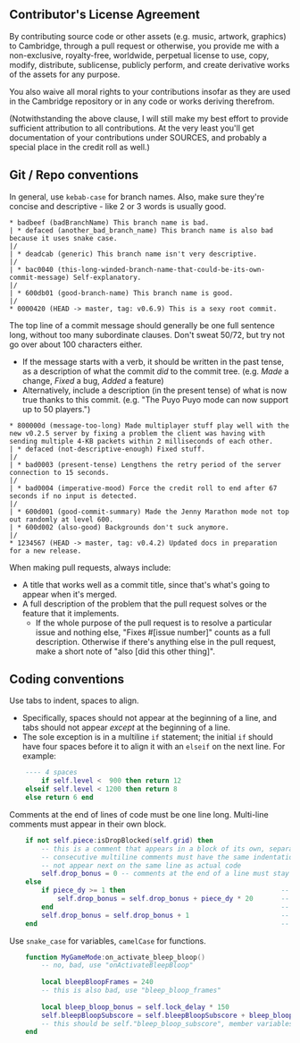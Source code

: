 Contributor's License Agreement
-------------------------------

By contributing source code or other assets (e.g. music, artwork, graphics) to Cambridge, through a pull request or otherwise, you provide me with a non-exclusive, royalty-free, worldwide, perpetual license to use, copy, modify, distribute, sublicense, publicly perform, and create derivative works of the assets for any purpose.

You also waive all moral rights to your contributions insofar as they are used in the Cambridge repository or in any code or works deriving therefrom.

(Notwithstanding the above clause, I will still make my best effort to provide sufficient attribution to all contributions. At the very least you'll get documentation of your contributions under SOURCES, and probably a special place in the credit roll as well.)


Git / Repo conventions
----------------------

In general, use `kebab-case` for branch names. Also, make sure they're concise and descriptive - like 2 or 3 words is usually good.

```
* badbeef (badBranchName) This branch name is bad.
| * defaced (another_bad_branch_name) This branch name is also bad because it uses snake case.
|/
| * deadcab (generic) This branch name isn't very descriptive.
|/
| * bac0040 (this-long-winded-branch-name-that-could-be-its-own-commit-message) Self-explanatory.
|/
| * 600db01 (good-branch-name) This branch name is good.
|/
* 0000420 (HEAD -> master, tag: v0.6.9) This is a sexy root commit.
```

The top line of a commit message should generally be one full sentence long, without too many subordinate clauses. Don't sweat 50/72, but try not go over about 100 characters either.
* If the message starts with a verb, it should be written in the past tense, as a description of what the commit _did_ to the commit tree. (e.g. _Made_ a change, _Fixed_ a bug, _Added_ a feature)
* Alternatively, include a description (in the present tense) of what is now true thanks to this commit. (e.g. "The Puyo Puyo mode can now support up to 50 players.")

```
* 800000d (message-too-long) Made multiplayer stuff play well with the new v0.2.5 server by fixing a problem the client was having with sending multiple 4-KB packets within 2 milliseconds of each other.
| * defaced (not-descriptive-enough) Fixed stuff.
|/
| * bad0003 (present-tense) Lengthens the retry period of the server connection to 15 seconds.
|/
| * bad0004 (imperative-mood) Force the credit roll to end after 67 seconds if no input is detected.
|/
| * 600d001 (good-commit-summary) Made the Jenny Marathon mode not top out randomly at level 600.
| * 600d002 (also-good) Backgrounds don't suck anymore.
|/
* 1234567 (HEAD -> master, tag: v0.4.2) Updated docs in preparation for a new release.
```

When making pull requests, always include:

* A title that works well as a commit title, since that's what's going to appear when it's merged.
* A full description of the problem that the pull request solves or the feature that it implements.
	* If the whole purpose of the pull request is to resolve a particular issue and nothing else, "Fixes #[issue number]" counts as a full description. Otherwise if there's anything else in the pull request, make a short note of "also [did this other thing]".


Coding conventions
------------------

Use tabs to indent, spaces to align.

* Specifically, spaces should not appear at the beginning of a line, and tabs should not appear _except_ at the beginning of a line.
* The sole exception is in a multiline `if` statement; the initial `if` should have four spaces before it to align it with an `elseif` on the next line. For example:

```lua
	---- 4 spaces
	    if self.level <  900 then return 12
	elseif self.level < 1200 then return 8
	else return 6 end
```

Comments at the end of lines of code must be one line long. Multi-line comments must appear in their own block.

```lua
	if not self.piece:isDropBlocked(self.grid) then
		-- this is a comment that appears in a block of its own, separate from any code
		-- consecutive multiline comments must have the same indentation level and
		-- not appear next on the same line as actual code
		self.drop_bonus = 0 -- comments at the end of a line must stay on that line
	else                                                            
		if piece_dy >= 1 then                                       -- basically
			self.drop_bonus = self.drop_bonus + piece_dy * 20       -- this sort of
		end                                                         -- multiline comment
		self.drop_bonus = self.drop_bonus + 1                       -- is completely
	end                                                             -- unacceptable
```

Use `snake_case` for variables, `camelCase` for functions.

```lua
	function MyGameMode:on_activate_bleep_bloop()
		-- no, bad, use "onActivateBleepBloop"
		
		local bleepBloopFrames = 240
		-- this is also bad, use "bleep_bloop_frames"
		
		local bleep_bloop_bonus = self.lock_delay * 150
		self.bleepBloopSubscore = self.bleepBloopSubscore + bleep_bloop_bonus
		-- this should be self."bleep_bloop_subscore", member variables are also variables
	end
```
